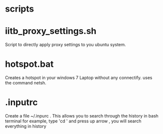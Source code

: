 scripts
=======


iitb_proxy_settings.sh
======================
Script to directly apply proxy settings to you ubuntu system.


hotspot.bat
===========

Creates a hotspot in your windows 7 Laptop without any connectify.
uses the command netsh.

.inputrc
==========

Create a file ~/.inpurc . 
This allows you to search through the history in bash terminal
for example,
  type 'cd ' and press up arrow , you will search everything in
  history
